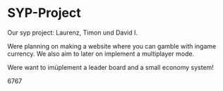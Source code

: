 # SYP-Project
Our syp project: Laurenz, Timon und David I.

Were planning on making a website where you can gamble with ingame currency. 
We also aim to later on implement a multiplayer mode.

Were want to imüplement a leader board and a small economy system!

6767
